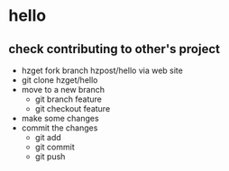 # hello

## check contributing to other's project

* hzget fork branch hzpost/hello via web site
* git clone hzget/hello
* move to a new branch
    * git branch feature
    * git checkout feature
* make some changes
* commit the changes
    * git add
    * git commit
    * git push

